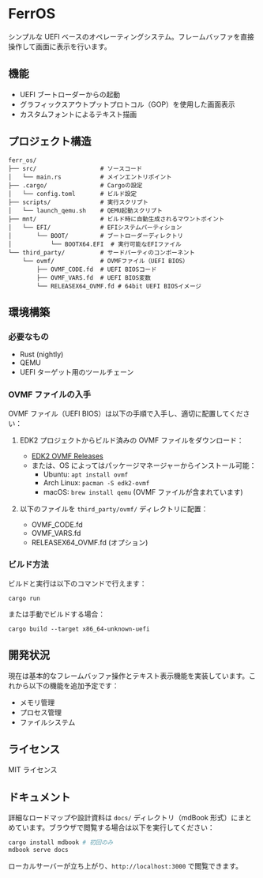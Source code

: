 # FerrOS

シンプルな UEFI ベースのオペレーティングシステム。フレームバッファを直接操作して画面に表示を行います。

## 機能

- UEFI ブートローダーからの起動
- グラフィックスアウトプットプロトコル（GOP）を使用した画面表示
- カスタムフォントによるテキスト描画

## プロジェクト構造

```
ferr_os/
├── src/                  # ソースコード
│   └── main.rs           # メインエントリポイント
├── .cargo/               # Cargoの設定
│   └── config.toml       # ビルド設定
├── scripts/              # 実行スクリプト
│   └── launch_qemu.sh    # QEMU起動スクリプト
├── mnt/                  # ビルド時に自動生成されるマウントポイント
│   └── EFI/              # EFIシステムパーティション
│       └── BOOT/         # ブートローダーディレクトリ
│           └── BOOTX64.EFI  # 実行可能なEFIファイル
└── third_party/          # サードパーティのコンポーネント
    └── ovmf/             # OVMFファイル（UEFI BIOS）
        ├── OVMF_CODE.fd  # UEFI BIOSコード
        ├── OVMF_VARS.fd  # UEFI BIOS変数
        └── RELEASEX64_OVMF.fd # 64bit UEFI BIOSイメージ
```

## 環境構築

### 必要なもの

- Rust (nightly)
- QEMU
- UEFI ターゲット用のツールチェーン

### OVMF ファイルの入手

OVMF ファイル（UEFI BIOS）は以下の手順で入手し、適切に配置してください：

1. EDK2 プロジェクトからビルド済みの OVMF ファイルをダウンロード：

   - [EDK2 OVMF Releases](https://github.com/tianocore/edk2/releases)
   - または、OS によってはパッケージマネージャーからインストール可能：
     - Ubuntu: `apt install ovmf`
     - Arch Linux: `pacman -S edk2-ovmf`
     - macOS: `brew install qemu` (OVMF ファイルが含まれています)

2. 以下のファイルを `third_party/ovmf/` ディレクトリに配置：
   - OVMF_CODE.fd
   - OVMF_VARS.fd
   - RELEASEX64_OVMF.fd (オプション)

### ビルド方法

ビルドと実行は以下のコマンドで行えます：

```
cargo run
```

または手動でビルドする場合：

```
cargo build --target x86_64-unknown-uefi
```

## 開発状況

現在は基本的なフレームバッファ操作とテキスト表示機能を実装しています。これから以下の機能を追加予定です：

- メモリ管理
- プロセス管理
- ファイルシステム

## ライセンス

MIT ライセンス

## ドキュメント

詳細なロードマップや設計資料は `docs/` ディレクトリ（mdBook 形式）にまとめています。ブラウザで閲覧する場合は以下を実行してください：

```bash
cargo install mdbook # 初回のみ
mdbook serve docs
```

ローカルサーバーが立ち上がり、`http://localhost:3000` で閲覧できます。
